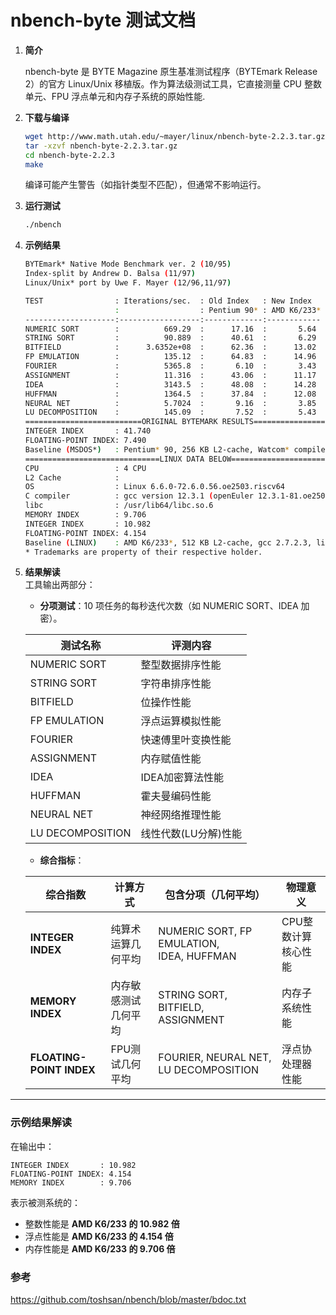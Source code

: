 # nbench-byte 测试文档


1. **简介**

   nbench-byte 是 BYTE Magazine 原生基准测试程序（BYTEmark Release 2）的官方 Linux/Unix 移植版。作为算法级测试工具，它直接测量 CPU 整数单元、FPU 浮点单元和内存子系统的原始性能. 

1. **下载与编译**  
   ```bash
   wget http://www.math.utah.edu/~mayer/linux/nbench-byte-2.2.3.tar.gz
   tar -xzvf nbench-byte-2.2.3.tar.gz
   cd nbench-byte-2.2.3
   make
   ```  
   编译可能产生警告（如指针类型不匹配），但通常不影响运行。  

2. **运行测试**  
   ```bash
   ./nbench
   ``` 
4. **示例结果**

    ```bash
    BYTEmark* Native Mode Benchmark ver. 2 (10/95)
    Index-split by Andrew D. Balsa (11/97)
    Linux/Unix* port by Uwe F. Mayer (12/96,11/97)

    TEST                : Iterations/sec.  : Old Index   : New Index
                        :                  : Pentium 90* : AMD K6/233*
    --------------------:------------------:-------------:------------
    NUMERIC SORT        :          669.29  :      17.16  :       5.64
    STRING SORT         :          90.889  :      40.61  :       6.29
    BITFIELD            :      3.6352e+08  :      62.36  :      13.02
    FP EMULATION        :          135.12  :      64.83  :      14.96
    FOURIER             :          5365.8  :       6.10  :       3.43
    ASSIGNMENT          :          11.316  :      43.06  :      11.17
    IDEA                :          3143.5  :      48.08  :      14.28
    HUFFMAN             :          1364.5  :      37.84  :      12.08
    NEURAL NET          :          5.7024  :       9.16  :       3.85
    LU DECOMPOSITION    :          145.09  :       7.52  :       5.43
    ==========================ORIGINAL BYTEMARK RESULTS==========================
    INTEGER INDEX       : 41.740
    FLOATING-POINT INDEX: 7.490
    Baseline (MSDOS*)   : Pentium* 90, 256 KB L2-cache, Watcom* compiler 10.0
    ==============================LINUX DATA BELOW===============================
    CPU                 : 4 CPU
    L2 Cache            :
    OS                  : Linux 6.6.0-72.6.0.56.oe2503.riscv64
    C compiler          : gcc version 12.3.1 (openEuler 12.3.1-81.oe2503) (GCC)
    libc                : /usr/lib64/libc.so.6
    MEMORY INDEX        : 9.706
    INTEGER INDEX       : 10.982
    FLOATING-POINT INDEX: 4.154
    Baseline (LINUX)    : AMD K6/233*, 512 KB L2-cache, gcc 2.7.2.3, libc-5.4.38
    * Trademarks are property of their respective holder.
    ```

3. **结果解读**  
   工具输出两部分：  
   - **分项测试**：10 项任务的每秒迭代次数（如 NUMERIC SORT、IDEA 加密）。 
   
   | 测试名称            | 评测内容                     |
   |---------------------|----------------------------|
   | NUMERIC SORT        | 整型数据排序性能            |
   | STRING SORT         | 字符串排序性能              |
   | BITFIELD            | 位操作性能                  |
   | FP EMULATION        | 浮点运算模拟性能            |
   | FOURIER             | 快速傅里叶变换性能          |
   | ASSIGNMENT          | 内存赋值性能                |
   | IDEA                | IDEA加密算法性能            |
   | HUFFMAN             | 霍夫曼编码性能              |
   | NEURAL NET          | 神经网络推理性能            |
   | LU DECOMPOSITION    | 线性代数(LU分解)性能        | 

   - **综合指标**：

   | 综合指数          | 计算方式                          | 包含分项（几何平均）                | 物理意义               |
   |-------------------|----------------------------------|-------------------------------------|----------------------|
   | **INTEGER INDEX** | 纯算术运算几何平均               | NUMERIC SORT, FP EMULATION,<br>IDEA, HUFFMAN | CPU整数计算核心性能    |
   | **MEMORY INDEX**  | 内存敏感测试几何平均             | STRING SORT, BITFIELD, ASSIGNMENT   | 内存子系统性能         |
   | **FLOATING-POINT INDEX** | FPU测试几何平均 | FOURIER, NEURAL NET, LU DECOMPOSITION | 浮点协处理器性能       | 

---


### 示例结果解读  
在输出中：  
```plaintext
INTEGER INDEX       : 10.982  
FLOATING-POINT INDEX: 4.154  
MEMORY INDEX        : 9.706  
```  
表示被测系统的：  
- 整数性能是 **AMD K6/233 的 10.982 倍**  
- 浮点性能是 **AMD K6/233 的 4.154 倍**  
- 内存性能是 **AMD K6/233 的 9.706 倍**

### 参考

https://github.com/toshsan/nbench/blob/master/bdoc.txt